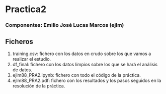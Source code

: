 # Practica2

### Componentes: Emilio José Lucas Marcos (ejlm)

## Ficheros

1. training.csv: fichero con los datos en crudo sobre los que vamos a realizar el estudio.
2. df_final: fichero con los datos limpios sobre los que se hará el análisis de datos.
3. ejlm88_PRA2.ipynb: fichero con todo el código de la práctica.
4. ejlm88_PRA2.pdf: fichero con los resultados y los pasos seguidos en la resolución de la práctica.
